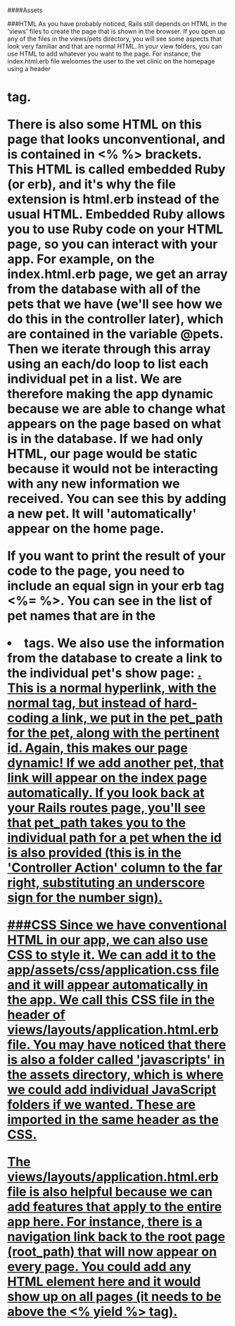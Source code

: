 ####Assets

###HTML
As you have probably noticed, Rails still depends on HTML in the 'views' files to create the page that is shown in the browser. If you open up any of the files in the views/pets directory, you will see some aspects that look very familiar and that are normal HTML. In your view folders, you can use HTML to add whatever you want to the page. For instance, the index.html.erb file welcomes the user to the vet clinic on the homepage using a header <h1> tag.

There is also some HTML on this page that looks unconventional, and is contained in <% %> brackets. This HTML is called embedded Ruby (or erb), and it's why the file extension is html.erb instead of the usual HTML. Embedded Ruby allows you to use Ruby code on your HTML page, so you can interact with your app. For example, on the index.html.erb page, we get an array from the database with all of the pets that we have (we'll see how we do this in the controller later), which are contained in the variable @pets. Then we iterate through this array using an each/do loop to list each individual pet in a list. We are therefore making the app dynamic because we are able to change what appears on the page based on what is in the database. If we had only HTML, our page would be static because it would not be interacting with any new information we received. You can see this by adding a new pet. It will 'automatically' appear on the home page.

If you want to print the result of your code to the page, you need to include an equal sign in your erb tag <%= %>. You can see in the list of pet names that are in the <li> tags. We also use the information from the database to create a link to the individual pet's show page: <a href="<%=pet_path(pet.id)%>">. This is a normal hyperlink, with the normal <a href="link"> tag, but instead of hard-coding a link, we put in the pet_path for the pet, along with the pertinent id. Again, this makes our page dynamic! If we add another pet, that link will appear on the index page automatically. If you look back at your Rails routes page, you'll see that pet_path takes you to the individual path for a pet when the id is also provided (this is in the 'Controller Action' column to the far right, substituting an underscore sign for the number sign).

###CSS
Since we have conventional HTML in our app, we can also use CSS to style it. We can add it to the app/assets/css/application.css file and it will appear automatically in the app. We call this CSS file in the header of views/layouts/application.html.erb file. You may have noticed that there is also a folder called 'javascripts' in the assets directory, which is where we could add individual JavaScript folders if we wanted. These are imported in the same header as the CSS.

The views/layouts/application.html.erb file is also helpful because we can add features that apply to the entire app here. For instance, there is a navigation link back to the root page (root_path) that will now appear on every page. You could add any HTML element here and it would show up on all pages (it needs to be above the <% yield %> tag).
